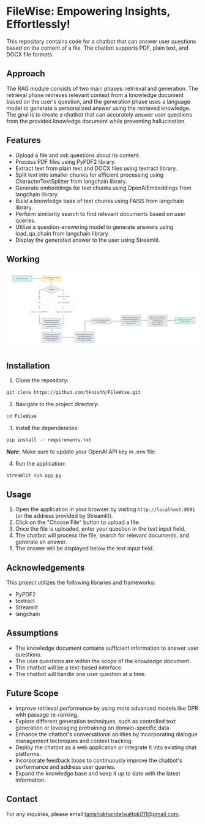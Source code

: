 # FileWise: Empowering Insights, Effortlessly!

This repository contains code for a chatbot that can answer user questions based on the content of a file. The chatbot supports PDF, plain text, and DOCX file formats.

## Approach
The RAG module consists of two main phases: retrieval and generation. The retrieval phase retrieves relevant context from a knowledge document based on the user's question, and the generation phase uses a language model to generate a personalized answer using the retrieved knowledge. The goal is to create a chatbot that can accurately answer user questions from the provided knowledge document while preventing hallucination.

## Features

- Upload a file and ask questions about its content.
- Process PDF files using PyPDF2 library.
- Extract text from plain text and DOCX files using textract library.
- Split text into smaller chunks for efficient processing using CharacterTextSplitter from langchain library.
- Generate embeddings for text chunks using OpenAIEmbeddings from langchain library.
- Build a knowledge base of text chunks using FAISS from langchain library.
- Perform similarity search to find relevant documents based on user queries.
- Utilize a question-answering model to generate answers using load_qa_chain from langchain library.
- Display the generated answer to the user using Streamlit.

## Working

![Diagram](./diagrams/FileWise.png)

## Installation

1. Clone the repository:

```bash
git clone https://github.com/tknishh/FileWise.git
```

2. Navigate to the project directory:

```bash
cd FileWise
```

3. Install the dependencies:

```bash
pip install -r requirements.txt
```

***Note:*** Make sure to update your OpenAI API key in .env file.

4. Run the application:

```bash
streamlit run app.py
```

## Usage

1. Open the application in your browser by visiting `http://localhost:8501` (or the address provided by Streamlit).
2. Click on the "Choose File" button to upload a file.
3. Once the file is uploaded, enter your question in the text input field.
4. The chatbot will process the file, search for relevant documents, and generate an answer.
5. The answer will be displayed below the text input field.

## Acknowledgements

This project utilizes the following libraries and frameworks:

- PyPDF2
- textract
- Streamlit
- langchain

## Assumptions
- The knowledge document contains sufficient information to answer user questions.
- The user questions are within the scope of the knowledge document.
- The chatbot will be a text-based interface.
- The chatbot will handle one user question at a time.

## Future Scope
- Improve retrieval performance by using more advanced models like DPR with passage re-ranking.
- Explore different generation techniques, such as controlled text generation or leveraging pretraining on domain-specific data.
- Enhance the chatbot's conversational abilities by incorporating dialogue management techniques and context tracking.
- Deploy the chatbot as a web application or integrate it into existing chat platforms.
- Incorporate feedback loops to continuously improve the chatbot's performance and address user queries.
- Expand the knowledge base and keep it up to date with the latest information.

## Contact

For any inquiries, please email [tanishqkhandelwaltqk011@gmail.com](mailto:tanishqkhandelwaltqk011@gmail.com).
